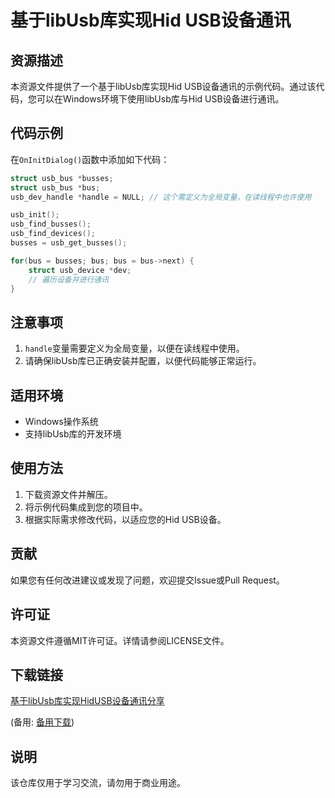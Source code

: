 # 基于libUsb库实现Hid USB设备通讯

## 资源描述

本资源文件提供了一个基于libUsb库实现Hid USB设备通讯的示例代码。通过该代码，您可以在Windows环境下使用libUsb库与Hid USB设备进行通讯。

## 代码示例

在`OnInitDialog()`函数中添加如下代码：

```c
struct usb_bus *busses;
struct usb_bus *bus;
usb_dev_handle *handle = NULL; // 这个需定义为全局变量，在读线程中也许使用

usb_init();
usb_find_busses();
usb_find_devices();
busses = usb_get_busses();

for(bus = busses; bus; bus = bus->next) {
    struct usb_device *dev;
    // 遍历设备并进行通讯
}
```

## 注意事项

1. `handle`变量需要定义为全局变量，以便在读线程中使用。
2. 请确保libUsb库已正确安装并配置，以便代码能够正常运行。

## 适用环境

- Windows操作系统
- 支持libUsb库的开发环境

## 使用方法

1. 下载资源文件并解压。
2. 将示例代码集成到您的项目中。
3. 根据实际需求修改代码，以适应您的Hid USB设备。

## 贡献

如果您有任何改进建议或发现了问题，欢迎提交Issue或Pull Request。

## 许可证

本资源文件遵循MIT许可证。详情请参阅LICENSE文件。

## 下载链接
[基于libUsb库实现HidUSB设备通讯分享](https://pan.quark.cn/s/17c6fb640648) 

(备用: [备用下载](https://pan.baidu.com/s/16P7XJVd501G_EA5HcruTYA?pwd=1234))

## 说明

该仓库仅用于学习交流，请勿用于商业用途。
